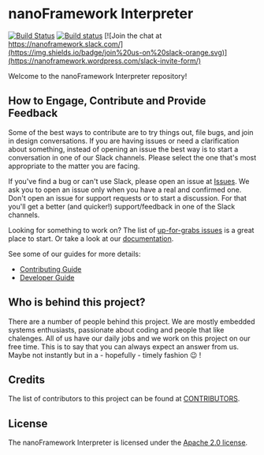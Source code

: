 # nanoFramework Interpreter


[![Build Status](https://travis-ci.org/nanoframework/nf-interpreter.svg?branch=master)](https://travis-ci.org/nanoframework/nf-interpreter)
[![Build status](https://ci.appveyor.com/api/projects/status/94fldjinqji4w977?svg=true)](https://ci.appveyor.com/project/nfbot/nf-interpreter)
[![Join the chat at https://nanoframework.slack.com/](https://img.shields.io/badge/join%20us-on%20slack-orange.svg)](https://nanoframework.wordpress.com/slack-invite-form/)


Welcome to the nanoFramework Interpreter repository!

## How to Engage, Contribute and Provide Feedback

Some of the best ways to contribute are to try things out, file bugs, and join in design conversations. 
If you are having issues or need a clarification about something, instead of opening an issue the best way is to start a conversation in one of our Slack channels.
Please select the one that's most appropriate to the matter you are facing.


If you've find a bug or can't use Slack, please open an issue at [Issues](https://github.com/nanoframework/nf-interpreter/issues).
We ask you to open an issue only when you have a real and confirmed one. Don't open an issue for support requests or to start a discussion. For that you'll get a better (and quicker!) support/feedback in one of the Slack channels.

Looking for something to work on? The list of [up-for-grabs issues](https://github.com/nanoframework/nf-interpreter/labels/up-for-grabs)
is a great place to start. Or take a look at our [documentation](docs/).

See some of our guides for more details:

* [Contributing Guide](docs/project-documentation/contributing.md)
* [Developer Guide](docs/project-documentation/developer-guide.md)

## Who is behind this project?

There are a number of people behind this project. We are mostly embedded systems enthusiasts, passionate about coding and people that like chalenges. 
All of us have our daily jobs and we work on this project on our free time.
This is to say that you can always expect an answer from us. Maybe not instantly but in a - hopefully - timely fashion :wink: !

## Credits

The list of contributors to this project can be found at [CONTRIBUTORS](CONTRIBUTORS.md).

## License

The nanoFramework Interpreter is licensed under the [Apache 2.0 license](http://www.apache.org/licenses/LICENSE-2.0).
